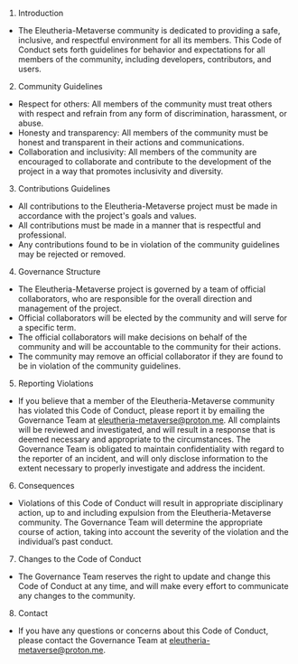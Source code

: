1. Introduction
* The Eleutheria-Metaverse community is dedicated to providing a safe, inclusive, and respectful environment for all its members. This Code of Conduct sets forth guidelines for behavior and expectations for all members of the community, including developers, contributors, and users.
2. Community Guidelines
* Respect for others: All members of the community must treat others with respect and refrain from any form of discrimination, harassment, or abuse.
* Honesty and transparency: All members of the community must be honest and transparent in their actions and communications.
* Collaboration and inclusivity: All members of the community are encouraged to collaborate and contribute to the development of the project in a way that promotes inclusivity and diversity.
3. Contributions Guidelines
* All contributions to the Eleutheria-Metaverse project must be made in accordance with the project's goals and values.
* All contributions must be made in a manner that is respectful and professional.
* Any contributions found to be in violation of the community guidelines may be rejected or removed.
4. Governance Structure
* The Eleutheria-Metaverse project is governed by a team of official collaborators, who are responsible for the overall direction and management of the project.
* Official collaborators will be elected by the community and will serve for a specific term.
* The official collaborators will make decisions on behalf of the community and will be accountable to the community for their actions.
* The community may remove an official collaborator if they are found to be in violation of the community guidelines.
5. Reporting Violations
* If you believe that a member of the Eleutheria-Metaverse community has violated this Code of Conduct, please report it by emailing the Governance Team at eleutheria-metaverse@proton.me. All complaints will be reviewed and investigated, and will result in a response that is deemed necessary and appropriate to the circumstances. The Governance Team is obligated to maintain confidentiality with regard to the reporter of an incident, and will only disclose information to the extent necessary to properly investigate and address the incident.
6. Consequences
* Violations of this Code of Conduct will result in appropriate disciplinary action, up to and including expulsion from the Eleutheria-Metaverse community. The Governance Team will determine the appropriate course of action, taking into account the severity of the violation and the individual’s past conduct.
7. Changes to the Code of Conduct
* The Governance Team reserves the right to update and change this Code of Conduct at any time, and will make every effort to communicate any changes to the community.
8. Contact
* If you have any questions or concerns about this Code of Conduct, please contact the Governance Team at eleutheria-metaverse@proton.me.
